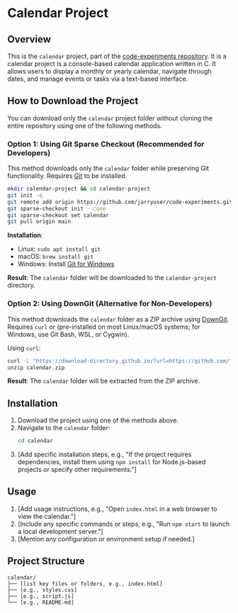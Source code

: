 # Calendar Project

## Overview
This is the `calendar` project, part of the [code-experiments repository](https://github.com/jarryuser/code-experiments). It is a calendar project is a console-based calendar application written in C. It allows users to display a monthly or yearly calendar, navigate through dates, and manage events or tasks via a text-based interface.

## How to Download the Project
You can download only the `calendar` project folder without cloning the entire repository using one of the following methods.

### Option 1: Using Git Sparse Checkout (Recommended for Developers)
This method downloads only the `calendar` folder while preserving Git functionality. Requires [Git](https://git-scm.com/) to be installed.

```bash
mkdir calendar-project && cd calendar-project
git init -q
git remote add origin https://github.com/jarryuser/code-experiments.git
git sparse-checkout init --cone
git sparse-checkout set calendar
git pull origin main
```

**Installation**:
- Linux: `sudo apt install git`
- macOS: `brew install git`
- Windows: Install [Git for Windows](https://git-scm.com/download/win)

**Result**: The `calendar` folder will be downloaded to the `calendar-project` directory.

### Option 2: Using DownGit (Alternative for Non-Developers)
This method downloads the `calendar` folder as a ZIP archive using [DownGit](https://minhask.github.io/DownGit/). Requires `curl` or (pre-installed on most Linux/macOS systems; for Windows, use Git Bash, WSL, or Cygwin).

Using `curl`:
```bash
curl -L "https://download-directory.github.io/?url=https://github.com/jarryuser/code-experiments/tree/main/calendar" -o calendar.zip
unzip calendar.zip
```



**Result**: The `calendar` folder will be extracted from the ZIP archive.

## Installation
1. Download the project using one of the methods above.
2. Navigate to the `calendar` folder:
   ```bash
   cd calendar
   ```
3. [Add specific installation steps, e.g., "If the project requires dependencies, install them using `npm install` for Node.js-based projects or specify other requirements."]

## Usage
1. [Add usage instructions, e.g., "Open `index.html` in a web browser to view the calendar."]
2. [Include any specific commands or steps, e.g., "Run `npm start` to launch a local development server."]
3. [Mention any configuration or environment setup if needed.]

## Project Structure
```
calendar/
├── [list key files or folders, e.g., index.html]
├── [e.g., styles.css]
├── [e.g., script.js]
└── [e.g., README.md]
```
